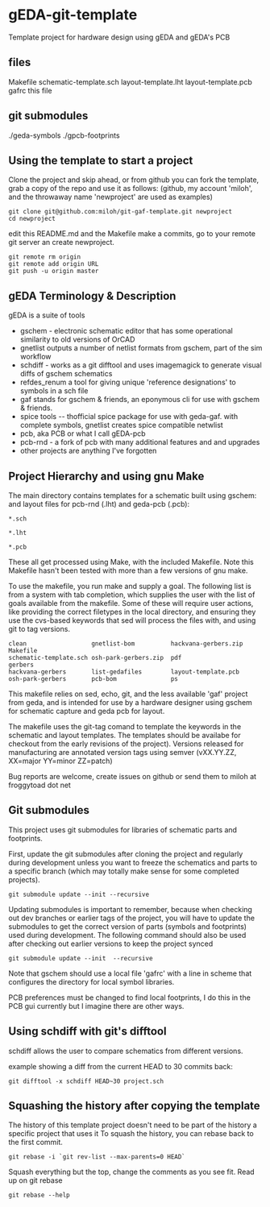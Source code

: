 gEDA-git-template
=================
Template project for hardware design using gEDA and gEDA's PCB 

files
------
Makefile
schematic-template.sch
layout-template.lht
layout-template.pcb
gafrc
this file

git submodules
--------------
./geda-symbols 
./gpcb-footprints


Using the template to start a project
-------------------------------------

Clone the project and skip ahead, or from github you can fork the template, grab
a copy of the repo and use it as follows: (github, my account 'miloh', and the
throwaway name 'newproject' are used as examples)

```
git clone git@github.com:miloh/git-gaf-template.git newproject
cd newproject
```
edit this README.md and the Makefile
make a commits,
go to your remote  git server an create newproject. 

```
git remote rm origin
git remote add origin URL
git push -u origin master
``` 

gEDA Terminology & Description
------------------------------

gEDA is a suite of tools 
* gschem - electronic schematic editor that has some operational similarity to old versions of OrCAD
* gnetlist outputs a number of netlist formats from gschem, part of the sim workflow 
* schdiff - works as a git difftool and uses imagemagick to generate visual diffs of gschem schematics
* refdes\_renum a tool for giving unique 'reference designations' to symbols in a sch file
* gaf stands for gschem & friends, an eponymous cli for use with gschem & friends.
* spice tools -- thofficial spice package for use with geda-gaf. with complete symbols, gnetlist creates spice compatible netwlist
* pcb, aka PCB or what I call gEDA-pcb 
* pcb-rnd  - a fork of pcb with many additional features and and upgrades
* other projects are anything I've forgotten

Project Hierarchy and using gnu Make
------------------------------------
The main directory contains templates for a schematic built using gschem: and
layout files for pcb-rnd (.lht) and  geda-pcb (.pcb):

```
*.sch
```
```
*.lht
```
```
*.pcb
```

These all get processed using Make, with the included Makefile. Note this
Makefile hasn't been tested with more than a few versions of gnu make. 

To use the makefile, you run make and supply a goal. The following list is from
a system with tab completion, which supplies the user with the list of goals
available from the makefile.
Some of these will require user actions, like providing the correct filetypes
in the local directory, and
ensuring they use the cvs-based keywords that sed will process the files with,
and using git to tag versions.

```
clean                  gnetlist-bom          hackvana-gerbers.zip  Makefile              
schematic-template.sch osh-park-gerbers.zip  pdf                   gerbers               
hackvana-gerbers       list-gedafiles        layout-template.pcb 
osh-park-gerbers       pcb-bom               ps
```

This makefile relies on sed, echo, git, and the less available 'gaf' project from
geda, and is intended for use by a hardware designer using gschem for schematic
capture and geda pcb for layout. 

The makefile uses the git-tag comand to template the keywords in the schematic
and layout templates. The templates should be availabe for checkout from the
early revisions of the project). Versions released for manufacturing are
annotated version tags using semver (vXX.YY.ZZ, XX=major YY=minor ZZ=patch)

Bug reports are welcome, create issues on github or send them to miloh at
froggytoad dot net

Git submodules
--------------
This project uses git submodules for libraries of schematic parts and
footprints. 

First, update the git submodules after cloning the project and regularly during
development unless you want to freeze the schematics and parts to a specific
branch (which may totally make sense for some completed projects).

```
git submodule update --init --recursive
```

Updating submodules is important to remember, because when checking out dev
branches or earlier tags of the project, you will have to update the submodules
to get the correct version of parts (symbols and footprints) used during
development. The following command should also be used after checking out
earlier versions to keep the project synced

```
git submodule update --init  --recursive
```

Note that gschem should use a local file 'gafrc' with a line in scheme that
configures the directory for local symbol libraries.

PCB preferences must be changed to find local footprints, I do this in the PCB
gui currently but I imagine there are other ways.

Using schdiff with git's difftool
---------------------------------
schdiff allows the user to compare schematics from different versions.

example showing a diff from the current HEAD to 30 commits back:

```
git difftool -x schdiff HEAD~30 project.sch
```

Squashing the history after copying the template
------------------------------------------------
The history of this template project doesn't need to be part of the history a specific project that uses it
To squash the history, you can rebase back to the first commit.

```
git rebase -i `git rev-list --max-parents=0 HEAD` 
```
Squash everything but the top, change the comments as you see fit. Read up on git rebase 

```
git rebase --help
```
